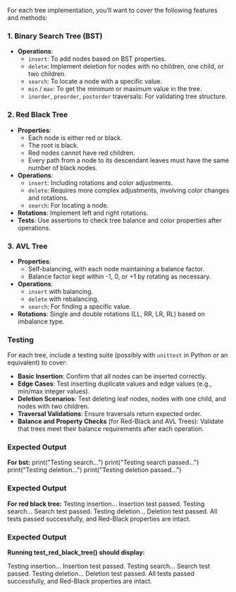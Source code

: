 For each tree implementation, you’ll want to cover the following features and methods:

### 1. **Binary Search Tree (BST)**
   - **Operations**: 
     - `insert`: To add nodes based on BST properties.
     - `delete`: Implement deletion for nodes with no children, one child, or two children.
     - `search`: To locate a node with a specific value.
     - `min` / `max`: To get the minimum or maximum value in the tree.
     - `inorder`, `preorder`, `postorder` traversals: For validating tree structure.

### 2. **Red Black Tree**
   - **Properties**:
     - Each node is either red or black.
     - The root is black.
     - Red nodes cannot have red children.
     - Every path from a node to its descendant leaves must have the same number of black nodes.
   - **Operations**:
     - `insert`: Including rotations and color adjustments.
     - `delete`: Requires more complex adjustments, involving color changes and rotations.
     - `search`: For locating a node.
   - **Rotations**: Implement left and right rotations.
   - **Tests**: Use assertions to check tree balance and color properties after operations.

### 3. **AVL Tree**
   - **Properties**:
     - Self-balancing, with each node maintaining a balance factor.
     - Balance factor kept within -1, 0, or +1 by rotating as necessary.
   - **Operations**:
     - `insert` with balancing.
     - `delete` with rebalancing.
     - `search`: For finding a specific value.
   - **Rotations**: Single and double rotations (LL, RR, LR, RL) based on imbalance type.

### Testing
For each tree, include a testing suite (possibly with `unittest` in Python or an equivalent) to cover:
   - **Basic Insertion**: Confirm that all nodes can be inserted correctly.
   - **Edge Cases**: Test inserting duplicate values and edge values (e.g., min/max integer values).
   - **Deletion Scenarios**: Test deleting leaf nodes, nodes with one child, and nodes with two children.
   - **Traversal Validations**: Ensure traversals return expected order.
   - **Balance and Property Checks** (for Red-Black and AVL Trees): Validate that trees meet their balance requirements after each operation.
### Expected Output
**For bst:**
print("Testing search...")
print("Testing search passed...")
print("Testing deletion...")
print("Testing deletion passed...")


### Expected Output
**For red black tree:**
Testing insertion...
Insertion test passed.
Testing search...
Search test passed.
Testing deletion...
Deletion test passed.
All tests passed successfully, and Red-Black properties are intact.

### Expected Output
**Running test_red_black_tree() should display:**

Testing insertion...
Insertion test passed.
Testing search...
Search test passed.
Testing deletion...
Deletion test passed.
All tests passed successfully, and Red-Black properties are intact.